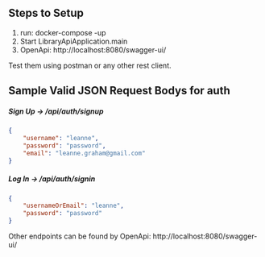 ## Steps to Setup

1) run: docker-compose -up
2) Start LibraryApiApplication.main
3) OpenApi: http://localhost:8080/swagger-ui/

Test them using postman or any other rest client.

## Sample Valid JSON Request Bodys for auth

##### <a id="signup">Sign Up -> /api/auth/signup</a>
```json
{
	"username": "leanne",
	"password": "password",
	"email": "leanne.graham@gmail.com"
}
```

##### <a id="signin">Log In -> /api/auth/signin</a>
```json
{
	"usernameOrEmail": "leanne",
	"password": "password"
}
```

Other endpoints can be found by OpenApi: http://localhost:8080/swagger-ui/